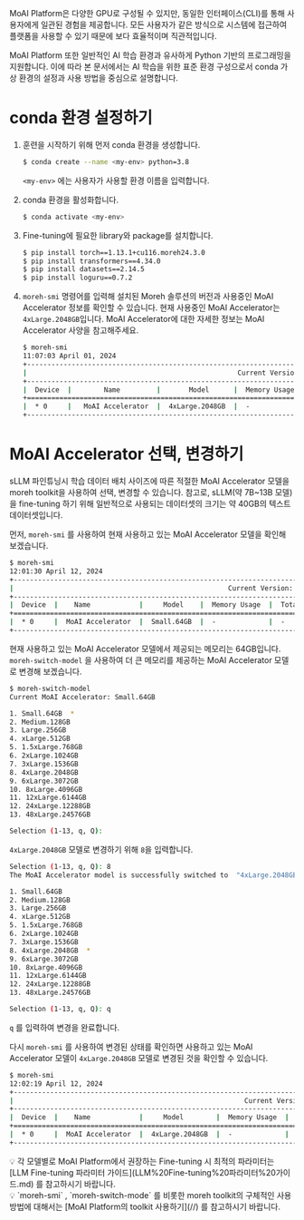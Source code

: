 MoAI Platform은 다양한 GPU로 구성될 수 있지만, 동일한 인터페이스(CLI)를 통해 사용자에게 일관된 경험을 제공합니다. 모든 사용자가 같은 방식으로 시스템에 접근하여 플랫폼을 사용할 수 있기 때문에 보다 효율적이며 직관적입니다.

MoAI Platform 또한 일반적인 AI 학습 환경과 유사하게  Python 기반의 프로그래밍을 지원합니다. 이에 따라 본 문서에서는 AI 학습을 위한 표준 환경 구성으로서 conda 가상 환경의 설정과 사용 방법을 중심으로 설명합니다.

# conda 환경 설정하기

1. 훈련을 시작하기 위해 먼저 conda 환경을 생성합니다.
    
    ```bash
    $ conda create --name <my-env> python=3.8
    ```
    
    `<my-env>` 에는 사용자가 사용할 환경 이름을 입력합니다.
    
2. conda 환경을 활성화합니다.
    
    ```bash
    $ conda activate <my-env>
    ```
    
3. Fine-tuning에 필요한 library와 package를 설치합니다.
    
    ```bash
    $ pip install torch==1.13.1+cu116.moreh24.3.0
    $ pip install transformers==4.34.0
    $ pip install datasets==2.14.5
    $ pip install loguru==0.7.2
    ```
    
4. `moreh-smi` 명령어를 입력해 설치된 Moreh 솔루션의 버전과 사용중인 MoAI Accelerator 정보를 확인할 수 있습니다. 현재 사용중인 MoAI Accelerator는 `4xLarge.2048GB`입니다. MoAI Accelerator에 대한 자세한 정보는 MoAI Accelerator 사양을 참고해주세요.
    
    ```bash
    $ moreh-smi
    11:07:03 April 01, 2024
    +-----------------------------------------------------------------------------------------------------+
    |                                                    Current Version: 24.3.0  Latest Version: 24.3.0  |
    +-----------------------------------------------------------------------------------------------------+
    |  Device  |        Name         |       Model      |  Memory Usage  |  Total Memory  |  Utilization  |
    +=====================================================================================================+
    |  * 0     |   MoAI Accelerator  |  4xLarge.2048GB  |  -             |  -             |  -            |
    +-----------------------------------------------------------------------------------------------------+
    ```
    

# MoAI Accelerator 선택, 변경하기

sLLM 파인튜닝시 학습 데이터 배치 사이즈에 따른 적절한 MoAI Accelerator 모델을 moreh toolkit을 사용하여 선택, 변경할 수 있습니다. 참고로, sLLM(약 7B~13B 모델)을 fine-tuning 하기 위해 일반적으로 사용되는 데이터셋의 크기는 약 40GB의 텍스트 데이터셋입니다. 

먼저, `moreh-smi` 를 사용하여 현재 사용하고 있는 MoAI Accelerator 모델을 확인해 보겠습니다. 

```bash
$ moreh-smi
12:01:30 April 12, 2024
+------------------------------------------------------------------------------------------------+
|                                                     Current Version:   Latest Version: 24.2.0  |
+------------------------------------------------------------------------------------------------+
|  Device  |    Name            |     Model    |  Memory Usage  |  Total Memory  |  Utilization  |
+================================================================================================+
|  * 0     |  MoAI Accelerator  |  Small.64GB  |  -             |  -             |  -            |
+------------------------------------------------------------------------------------------------+
```

현재  사용하고 있는 MoAI Accelerator 모델에서 제공되는 메모리는 64GB입니다.  `moreh-switch-model` 을 사용하여 더 큰 메모리를 제공하는 MoAI Accelerator 모델로 변경해 보겠습니다. 

```bash
$ moreh-switch-model
Current MoAI Accelerator: Small.64GB

1. Small.64GB  *
2. Medium.128GB
3. Large.256GB
4. xLarge.512GB
5. 1.5xLarge.768GB
6. 2xLarge.1024GB
7. 3xLarge.1536GB
8. 4xLarge.2048GB
9. 6xLarge.3072GB
10. 8xLarge.4096GB
11. 12xLarge.6144GB
12. 24xLarge.12288GB
13. 48xLarge.24576GB

Selection (1-13, q, Q):
```

`4xLarge.2048GB` 모델로 변경하기 위해 `8`을 입력합니다. 

```bash
Selection (1-13, q, Q): 8
The MoAI Accelerator model is successfully switched to  "4xLarge.2048GB".

1. Small.64GB
2. Medium.128GB
3. Large.256GB
4. xLarge.512GB
5. 1.5xLarge.768GB
6. 2xLarge.1024GB
7. 3xLarge.1536GB
8. 4xLarge.2048GB  *
9. 6xLarge.3072GB
10. 8xLarge.4096GB
11. 12xLarge.6144GB
12. 24xLarge.12288GB
13. 48xLarge.24576GB

Selection (1-13, q, Q): q
```

 `q` 를 입력하여 변경을 완료합니다. 

다시 `moreh-smi` 를 사용하여 변경된 상태를 확인하면 사용하고 있는 MoAI Accelerator 모델이 `4xLarge.2048GB` 모델로 변경된 것을 확인할 수 있습니다. 

```bash
$ moreh-smi
12:02:19 April 12, 2024
+----------------------------------------------------------------------------------------------------+
|                                                         Current Version:   Latest Version: 24.2.0  |
+----------------------------------------------------------------------------------------------------+
|  Device  |    Name            |     Model        |  Memory Usage  |  Total Memory  |  Utilization  |
+====================================================================================================+
|  * 0     |  MoAI Accelerator  |  4xLarge.2048GB  |  -             |  -             |  -            |
+----------------------------------------------------------------------------------------------------+
```

<aside>
💡 각 모델별로 MoAI Platform에서 권장하는 Fine-tuning 시 최적의 파라미터는 [LLM Fine-tuning 파라미터 가이드](LLM%20Fine-tuning%20파라미터%20가이드.md) 를 참고하시기 바랍니다.

</aside>

<aside>
💡 `moreh-smi` , `moreh-switch-mode` 를 비롯한 moreh toolkit의 구체적인 사용 방법에 대해서는 [MoAI Platform의 toolkit 사용하기](//) 를 참고하시기 바랍니다.

</aside>